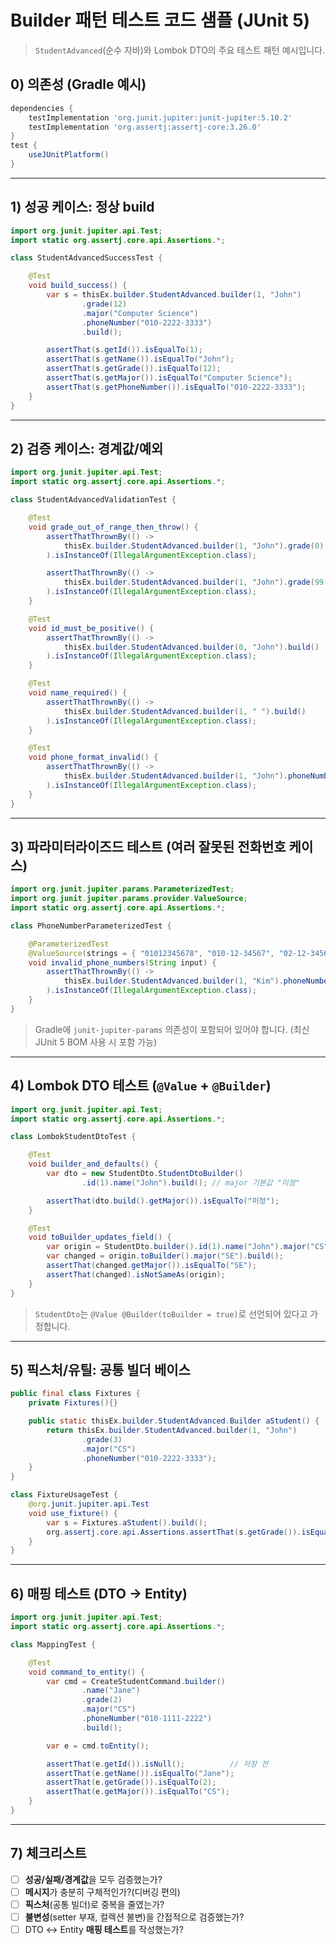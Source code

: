 # Builder 패턴 테스트 코드 샘플 (JUnit 5)

> `StudentAdvanced`(순수 자바)와 Lombok DTO의 주요 테스트 패턴 예시입니다.

## 0) 의존성 (Gradle 예시)

```groovy
dependencies {
    testImplementation 'org.junit.jupiter:junit-jupiter:5.10.2'
    testImplementation 'org.assertj:assertj-core:3.26.0'
}
test {
    useJUnitPlatform()
}
```

---

## 1) 성공 케이스: 정상 build

```java
import org.junit.jupiter.api.Test;
import static org.assertj.core.api.Assertions.*;

class StudentAdvancedSuccessTest {

    @Test
    void build_success() {
        var s = thisEx.builder.StudentAdvanced.builder(1, "John")
                .grade(12)
                .major("Computer Science")
                .phoneNumber("010-2222-3333")
                .build();

        assertThat(s.getId()).isEqualTo(1);
        assertThat(s.getName()).isEqualTo("John");
        assertThat(s.getGrade()).isEqualTo(12);
        assertThat(s.getMajor()).isEqualTo("Computer Science");
        assertThat(s.getPhoneNumber()).isEqualTo("010-2222-3333");
    }
}
```

---

## 2) 검증 케이스: 경계값/예외

```java
import org.junit.jupiter.api.Test;
import static org.assertj.core.api.Assertions.*;

class StudentAdvancedValidationTest {

    @Test
    void grade_out_of_range_then_throw() {
        assertThatThrownBy(() ->
            thisEx.builder.StudentAdvanced.builder(1, "John").grade(0).build()
        ).isInstanceOf(IllegalArgumentException.class);

        assertThatThrownBy(() ->
            thisEx.builder.StudentAdvanced.builder(1, "John").grade(99).build()
        ).isInstanceOf(IllegalArgumentException.class);
    }

    @Test
    void id_must_be_positive() {
        assertThatThrownBy(() ->
            thisEx.builder.StudentAdvanced.builder(0, "John").build()
        ).isInstanceOf(IllegalArgumentException.class);
    }

    @Test
    void name_required() {
        assertThatThrownBy(() ->
            thisEx.builder.StudentAdvanced.builder(1, " ").build()
        ).isInstanceOf(IllegalArgumentException.class);
    }

    @Test
    void phone_format_invalid() {
        assertThatThrownBy(() ->
            thisEx.builder.StudentAdvanced.builder(1, "John").phoneNumber("01012345678").build()
        ).isInstanceOf(IllegalArgumentException.class);
    }
}
```

---

## 3) 파라미터라이즈드 테스트 (여러 잘못된 전화번호 케이스)

```java
import org.junit.jupiter.params.ParameterizedTest;
import org.junit.jupiter.params.provider.ValueSource;
import static org.assertj.core.api.Assertions.*;

class PhoneNumberParameterizedTest {

    @ParameterizedTest
    @ValueSource(strings = { "01012345678", "010-12-34567", "02-12-3456", "abc-def-ghij" })
    void invalid_phone_numbers(String input) {
        assertThatThrownBy(() ->
            thisEx.builder.StudentAdvanced.builder(1, "Kim").phoneNumber(input).build()
        ).isInstanceOf(IllegalArgumentException.class);
    }
}
```

> Gradle에 `junit-jupiter-params` 의존성이 포함되어 있어야 합니다. (최신 JUnit 5 BOM 사용 시 포함 가능)

---

## 4) Lombok DTO 테스트 (`@Value` + `@Builder`)

```java
import org.junit.jupiter.api.Test;
import static org.assertj.core.api.Assertions.*;

class LombokStudentDtoTest {

    @Test
    void builder_and_defaults() {
        var dto = new StudentDto.StudentDtoBuilder()
                .id(1).name("John").build(); // major 기본값 "미정"

        assertThat(dto.build().getMajor()).isEqualTo("미정");
    }

    @Test
    void toBuilder_updates_field() {
        var origin = StudentDto.builder().id(1).name("John").major("CS").build();
        var changed = origin.toBuilder().major("SE").build();
        assertThat(changed.getMajor()).isEqualTo("SE");
        assertThat(changed).isNotSameAs(origin);
    }
}
```

> `StudentDto`는 `@Value @Builder(toBuilder = true)`로 선언되어 있다고 가정합니다.

---

## 5) 픽스처/유틸: 공통 빌더 베이스

```java
public final class Fixtures {
    private Fixtures(){}

    public static thisEx.builder.StudentAdvanced.Builder aStudent() {
        return thisEx.builder.StudentAdvanced.builder(1, "John")
                .grade(3)
                .major("CS")
                .phoneNumber("010-2222-3333");
    }
}
```

```java
class FixtureUsageTest {
    @org.junit.jupiter.api.Test
    void use_fixture() {
        var s = Fixtures.aStudent().build();
        org.assertj.core.api.Assertions.assertThat(s.getGrade()).isEqualTo(3);
    }
}
```

---

## 6) 매핑 테스트 (DTO → Entity)

```java
import org.junit.jupiter.api.Test;
import static org.assertj.core.api.Assertions.*;

class MappingTest {

    @Test
    void command_to_entity() {
        var cmd = CreateStudentCommand.builder()
                .name("Jane")
                .grade(2)
                .major("CS")
                .phoneNumber("010-1111-2222")
                .build();

        var e = cmd.toEntity();

        assertThat(e.getId()).isNull();          // 저장 전
        assertThat(e.getName()).isEqualTo("Jane");
        assertThat(e.getGrade()).isEqualTo(2);
        assertThat(e.getMajor()).isEqualTo("CS");
    }
}
```

---

## 7) 체크리스트

- [ ] **성공/실패/경계값**을 모두 검증했는가?
- [ ] **메시지**가 충분히 구체적인가?(디버깅 편의)
- [ ] **픽스처**(공통 빌더)로 중복을 줄였는가?
- [ ] **불변성**(setter 부재, 컬렉션 불변)을 간접적으로 검증했는가?
- [ ] DTO ↔ Entity **매핑 테스트**를 작성했는가?
